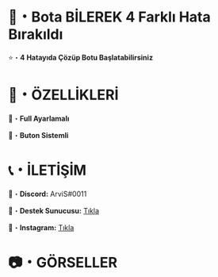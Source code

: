 # 🤖・Bota BİLEREK 4 Farklı Hata Bırakıldı
⭐・**4 Hatayıda Çözüp Botu Başlatabilirsiniz**
# 

# 📝・ÖZELLİKLERİ
🎄・**Full Ayarlamalı**

🎄・**Buton Sistemli**

#

# 📞・İLETİŞİM
💙・**Discord:** ArviS#0011

🔗・**Destek Sunucusu:** [Tıkla](https://discord.gg/3AfAFE5qYg)

💜・**Instagram:** [Tıkla](https://www.instagram.com/arvis_here/)
#

# 📷・GÖRSELLER


